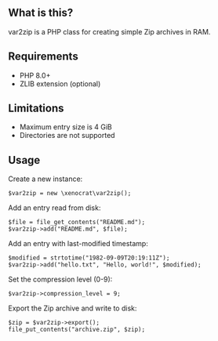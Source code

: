 ## What is this?

var2zip is a PHP class for creating simple Zip archives in RAM.

## Requirements

* PHP 8.0+
* ZLIB extension (optional)

## Limitations

* Maximum entry size is 4 GiB
* Directories are not supported

## Usage

Create a new instance:

    $var2zip = new \xenocrat\var2zip();

Add an entry read from disk:

    $file = file_get_contents("README.md");
    $var2zip->add("README.md", $file);

Add an entry with last-modified timestamp:

    $modified = strtotime("1982-09-09T20:19:11Z");
    $var2zip->add("hello.txt", "Hello, world!", $modified);

Set the compression level (0-9):

    $var2zip->compression_level = 9;

Export the Zip archive and write to disk:

    $zip = $var2zip->export();
    file_put_contents("archive.zip", $zip);
